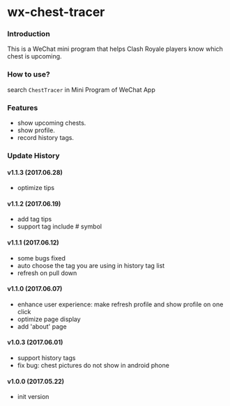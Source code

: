 # wx-chest-tracer
### Introduction

This is a WeChat mini program that helps Clash Royale players know which chest is upcoming.

### How to use?

search `ChestTracer` in Mini Program of WeChat App

### Features

- show upcoming chests.
- show profile.
- record history tags.

### Update History

#### v1.1.3 (2017.06.28)

- optimize tips

#### v1.1.2 (2017.06.19)

- add tag tips
- support tag include # symbol

#### v1.1.1 (2017.06.12)

- some bugs fixed
- auto choose the tag you are using in history tag list
- refresh on pull down

#### v1.1.0 (2017.06.07)

- enhance user experience: make refresh profile and show profile on one click
- optimize page display
- add 'about' page

#### v1.0.3 (2017.06.01)

- support history tags
- fix bug: chest pictures do not show in android phone

#### v1.0.0 (2017.05.22)

- init version

